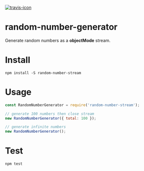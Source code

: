 [![travis-icon]][travis-link]

# random-number-generator
Generate random numbers as a <b>objectMode</b> stream.

# Install
`npm install -S random-number-stream`

# Usage
```js
const RandomNumberGenerator = require('random-number-stream');

// generate 100 numbers then close stream
new RandomNumberGenerator({ total: 100 });

// generate infinite numbers
new RandomNumberGenerator();
```

# Test
`npm test`

[travis-icon]:https://travis-ci.org/meiwhu/random-number-stream.svg?branch=master
[travis-link]:https://travis-ci.org/meiwhu/random-number-stream
